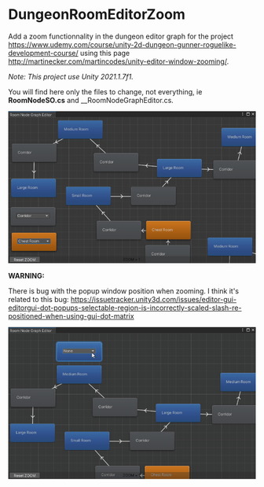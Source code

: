 # DungeonRoomEditorZoom

Add a zoom functionnality in the dungeon editor graph for the project https://www.udemy.com/course/unity-2d-dungeon-gunner-roguelike-development-course/ using this page http://martinecker.com/martincodes/unity-editor-window-zooming/.

_Note: This project use Unity 2021.1.7f1._

You will find here only the files to change, not everything, ie __RoomNodeSO.cs__ and __RoomNodeGraphEditor.cs.

![](static/capture01.gif "zoom")




__WARNING:__

There is bug with the popup window position when zooming. I think it's related to this bug: https://issuetracker.unity3d.com/issues/editor-gui-editorgui-dot-popups-selectable-region-is-incorrectly-scaled-slash-re-positioned-when-using-gui-dot-matrix

![](static/capture_bug01.gif "bug popup")
